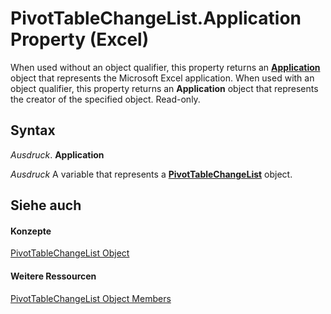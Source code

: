 
# PivotTableChangeList.Application Property (Excel)

When used without an object qualifier, this property returns an  **[Application](19b73597-5cf9-4f56-8227-b5211f657f6f.md)** object that represents the Microsoft Excel application. When used with an object qualifier, this property returns an **Application** object that represents the creator of the specified object. Read-only.


## Syntax

 _Ausdruck_. **Application**

 _Ausdruck_ A variable that represents a **[PivotTableChangeList](83bc0395-b97e-d57f-cfe4-e226a5cea36c.md)** object.


## Siehe auch


#### Konzepte


[PivotTableChangeList Object](83bc0395-b97e-d57f-cfe4-e226a5cea36c.md)
#### Weitere Ressourcen


[PivotTableChangeList Object Members](http://msdn.microsoft.com/library/e328782b-4b0d-6f46-cf0d-38024e6d0ed7%28Office.15%29.aspx)